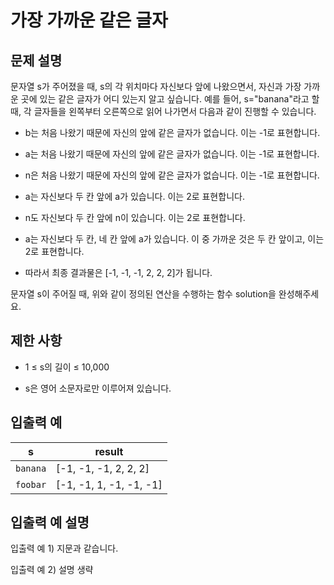 <h1>가장 가까운 같은 글자</h1>


<h2>문제 설명</h2>
문자열 s가 주어졌을 때, s의 각 위치마다 자신보다 앞에 나왔으면서, 자신과 가장 가까운 곳에 있는 같은 글자가 어디 있는지 알고 싶습니다.
예를 들어, s="banana"라고 할 때,  각 글자들을 왼쪽부터 오른쪽으로 읽어 나가면서 다음과 같이 진행할 수 있습니다.


- b는 처음 나왔기 때문에 자신의 앞에 같은 글자가 없습니다. 이는 -1로 표현합니다.
  
- a는 처음 나왔기 때문에 자신의 앞에 같은 글자가 없습니다. 이는 -1로 표현합니다.
  
- n은 처음 나왔기 때문에 자신의 앞에 같은 글자가 없습니다. 이는 -1로 표현합니다.
  
- a는 자신보다 두 칸 앞에 a가 있습니다. 이는 2로 표현합니다.
  
- n도 자신보다 두 칸 앞에 n이 있습니다. 이는 2로 표현합니다.
  
- a는 자신보다 두 칸, 네 칸 앞에 a가 있습니다. 이 중 가까운 것은 두 칸 앞이고, 이는 2로 표현합니다.
  
- 따라서 최종 결과물은 [-1, -1, -1, 2, 2, 2]가 됩니다.

문자열 s이 주어질 때, 위와 같이 정의된 연산을 수행하는 함수 solution을 완성해주세요.

<h2>제한 사항</h2>


- 1 ≤ s의 길이 ≤ 10,000

- s은 영어 소문자로만 이루어져 있습니다.


<h2>입출력 예</h2>

|s       |result                 |
|--------|-----------------------|
|`banana`|[-1, -1, -1, 2, 2, 2]  |
|`foobar`|[-1, -1, 1, -1, -1, -1]|


<h2>입출력 예 설명</h2>
입출력 예 1) 지문과 같습니다.

입출력 예 2) 설명 생략
